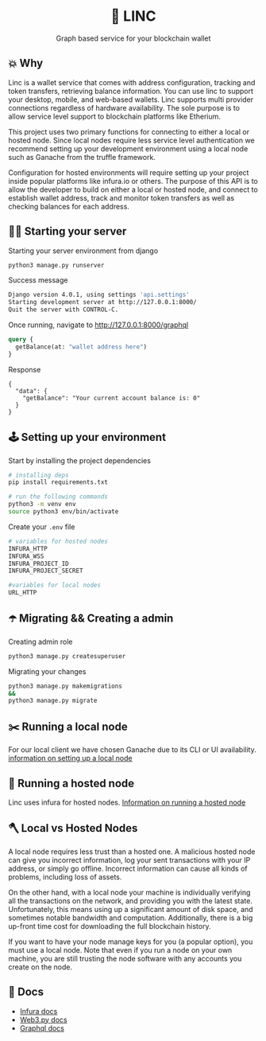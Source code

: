 <h1 align="center">🧠 LINC</h1>
<div align="center">Graph based service for your blockchain wallet</div>

## 💥 Why

Linc is a wallet service that comes with address configuration, tracking and token transfers, retrieving balance information. You can use linc to support your desktop, mobile, and web-based wallets. Linc supports multi provider connections regardless of hardware availability. The sole purpose is to allow service level support to blockchain platforms like Etherium. 

This project uses two primary functions for connecting to either a local or hosted node. Since local nodes require less service level authentication we recommend setting up your development environment using a local node such as Ganache from the truffle framework. 

Configuration for hosted environments will require setting up your project inside popular platforms like infura.io or others. The purpose of this API is to allow the developer to build on either a local or hosted node, and connect to establish wallet address, track and monitor token transfers as well as checking balances for each address. 


## 🏄‍♂️ Starting your server

Starting your server environment from django

```bash
python3 manage.py runserver
```

Success message 

```bash
Django version 4.0.1, using settings 'api.settings'
Starting development server at http://127.0.0.1:8000/
Quit the server with CONTROL-C.
```

Once running, navigate to http://127.0.0.1:8000/graphql

```graphql
query {
  getBalance(at: "wallet address here")
}
```

Response 

```
{
  "data": {
    "getBalance": "Your current account balance is: 0"
  }
}
```


## 🕹️ Setting up your environment
Start by installing the project dependencies
```bash
# installing deps
pip install requirements.txt

# run the following commands
python3 -m venv env
source python3 env/bin/activate
```

Create your `.env` file
```zsh
# variables for hosted nodes
INFURA_HTTP
INFURA_WSS
INFURA_PROJECT_ID
INFURA_PROJECT_SECRET

#variables for local nodes
URL_HTTP
```

## ☂️ Migrating && Creating a admin
Creating admin role

```bash
python3 manage.py createsuperuser
```

Migrating your changes
```bash 
python3 manage.py makemigrations
&&
python3 manage.py migrate
```

## ✂️ Running a local node
For our local client we have chosen Ganache due to its CLI or UI availability.
[information on setting up a local node](https://trufflesuite.com/docs/ganache/quickstart.html)

## 🥶 Running a hosted node
Linc uses infura for hosted nodes.
[Information on running a hosted node](https://infura.io/)


## 🪓 Local vs Hosted Nodes

A local node requires less trust than a hosted one. A malicious hosted node can give you incorrect information, log your sent transactions with your IP address, or simply go offline. Incorrect information can cause all kinds of problems, including loss of assets.

On the other hand, with a local node your machine is individually verifying all the transactions on the network, and providing you with the latest state. Unfortunately, this means using up a significant amount of disk space, and sometimes notable bandwidth and computation. Additionally, there is a big up-front time cost for downloading the full blockchain history.

If you want to have your node manage keys for you (a popular option), you must use a local node. Note that even if you run a node on your own machine, you are still trusting the node software with any accounts you create on the node.


## 📖 Docs
- [Infura docs](https://infura.io/docs/ethereum#section/Make-Requests/JSON-RPC-Methods)
- [Web3.py docs](https://web3py.readthedocs.io/en/latest/quickstart.html)
- [Graphql docs](https://docs.graphene-python.org/en/latest/quickstart/)